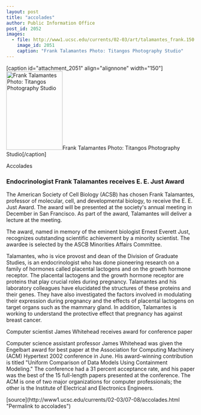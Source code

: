 ```yaml
---
layout: post
title: "accolades"
author: Public Information Office
post_id: 2052
images:
  - file: http://www1.ucsc.edu/currents/02-03/art/talamantes_frank.150.jpg
    image_id: 2051
    caption: "Frank Talamantes Photo: Titangos Photography Studio"
---
```


[caption id="attachment_2051" align="alignnone" width="150"]<a href="http://localhost/mysite/wp-content/uploads/2002/07/talamantes_frank.150.jpg"><img class="size-full wp-image-2051" src="http://localhost/mysite/wp-content/uploads/2002/07/talamantes_frank.150.jpg" alt="Frank Talamantes Photo: Titangos Photography Studio" width="150" height="209" /></a>Frank Talamantes Photo: Titangos Photography Studio[/caption]
<p class="pagehead">
  Accolades
</p>
<h3 class="sectionhead">
  <a name="Talamantes" id="Talamantes"></a>Endocrinologist Frank Talamantes receives E. E. Just Award
</h3>
<p>
  The American Society of Cell Biology (ACSB) has chosen Frank Talamantes, professor of molecular, cell, and developmental biology, to receive the E. E. Just Award. The award will be presented at the society's annual meeting in December in San Francisco. As part of the award, Talamantes will deliver a lecture at the meeting.<br>
</p>
<p>
  The award, named in memory of the eminent biologist Ernest Everett Just, recognizes outstanding scientific achievement by a minority scientist. The awardee is selected by the ASCB Minorities Affairs Committee.<br>
</p>
<p>
  Talamantes, who is vice provost and dean of the Division of Graduate Studies, is an endocrinologist who has done pioneering research on a family of hormones called placental lactogens and on the growth hormone receptor. The placental lactogens and the growth hormone receptor are proteins that play crucial roles during pregnancy. Talamantes and his laboratory colleagues have elucidated the structures of these proteins and their genes. They have also investigated the factors involved in modulating their expression during pregnancy and the effects of placental lactogens on target organs such as the mammary gland. In addition, Talamantes is working to understand the protective effect that pregnancy has against breast cancer.
</p>
<p class="sectionhead">
  <a name="Whitehead" id="Whitehead"></a>Computer scientist James Whitehead receives award for conference paper
</p>
<p>
  Computer science assistant professor James Whitehead was given the Engelbart award for best paper at the Association for Computing Machinery (ACM) Hypertext 2002 conference in June. His award-winning contribution is titled "Uniform Comparison of Data Models Using Containment Modeling." The conference had a 31 percent acceptance rate, and his paper was the best of the 15 full-length papers presented at the conference. The ACM is one of two major organizations for computer professionals; the other is the Institute of Electrical and Electronics Engineers.
</p>
<p>

</p>
[source](http://www1.ucsc.edu/currents/02-03/07-08/accolades.html "Permalink to accolades")
